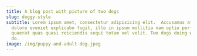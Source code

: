 ```yaml
---
title: A blog post with picture of two dogs
slug: doggy-style
subtitle: Lorem ipsum amet, consectetur adipisicing elit.  Accusamus at dolor
  dolore eveniet explicabo fugit, illo in ipsum mollitia nam optio perferendis
  quaerat quas quasi reiciendis sequi totam vel velit. Two dogs doing what dogs
  do.
image: /img/puppy-and-adult-dog.jpeg
---
```

